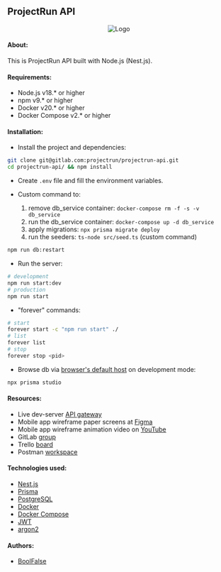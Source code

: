 
## ProjectRun API

<div style="text-align: center">
    <img src="https://drive.google.com/uc?id=11GOe2SHmc2LsGw81MDGvzoFrFPXoV48C" alt="Logo">
</div>



#### About:

This is ProjectRun API built with Node.js (Nest.js).



#### Requirements:

- Node.js v18.* or higher
- npm v9.* or higher
- Docker v20.* or higher
- Docker Compose v2.* or higher



#### Installation:

- Install the project and dependencies:
```bash
git clone git@gitlab.com:projectrun/projectrun-api.git
cd projectrun-api/ && npm install
```

- Create `.env` file and fill the environment variables.

- Custom command to:
  1. remove db_service container: `docker-compose rm -f -s -v db_service`
  2. run the db_service container: `docker-compose up -d db_service`
  3. apply migrations: `npx prisma migrate deploy`
  4. run the seeders: `ts-node src/seed.ts` (custom command)
```bash
npm run db:restart
```

- Run the server:
```bash
# development
npm run start:dev
# production
npm run start
```

- "forever" commands:
```bash
# start
forever start -c "npm run start" ./
# list
forever list
# stop
forever stop <pid>
```

- Browse db via [browser's default host](http://localhost:5555) on development mode:
```bash
npx prisma studio
```



#### Resources:

- Live dev-server [API gateway](https://github.am/api)
- Mobile app wireframe paper screens at [Figma](https://www.figma.com/file/YMm2ALVLry7LMFF2hN5T1T/ProjectRun-%5Bwireframe-screens%5D?type=design&mode=design&t=BTY8nfsxSGpHvoL0-1)
- Mobile app wireframe animation video on [YouTube](https://www.youtube.com/watch?v=ho1Nbal3z6s)
- GitLab [group](https://gitlab.com/projectrun)
- Trello [board](https://trello.com/b/SsjxwCku/projectrun-backend)
- Postman [workspace](https://go.postman.co/workspace/4c1f641c-e02c-4aa5-b636-565308855c75)



#### Technologies used:

- [Nest.js](https://nestjs.com/)
- [Prisma](https://www.prisma.io/)
- [PostgreSQL](https://www.postgresql.org/)
- [Docker](https://www.docker.com/)
- [Docker Compose](https://docs.docker.com/compose/)
- [JWT](https://jwt.io/)
- [argon2](https://www.npmjs.com/package/argon2)



#### Authors:

- [BoolFalse](https://boolfalse.com)
